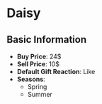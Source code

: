 # Daisy

## Basic Information

- **Buy Price**: 24$
- **Sell Price**: 10$
- **Default Gift Reaction**: Like
- **Seasons**:
  - Spring
  - Summer